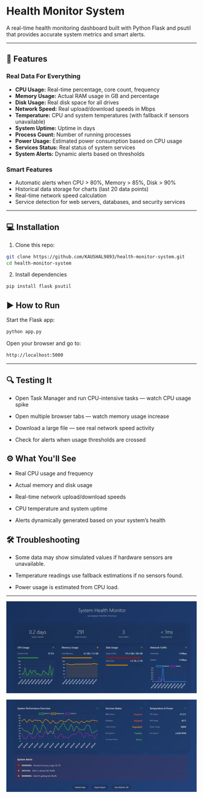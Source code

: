 # Health Monitor System

A real-time health monitoring dashboard built with Python Flask and psutil that provides accurate system metrics and smart alerts.

---

## 🚀 Features

### Real Data For Everything
- **CPU Usage:** Real-time percentage, core count, frequency  
- **Memory Usage:** Actual RAM usage in GB and percentage  
- **Disk Usage:** Real disk space for all drives  
- **Network Speed:** Real upload/download speeds in Mbps  
- **Temperature:** CPU and system temperatures (with fallback if sensors unavailable)  
- **System Uptime:** Uptime in days  
- **Process Count:** Number of running processes  
- **Power Usage:** Estimated power consumption based on CPU usage  
- **Services Status:** Real status of system services  
- **System Alerts:** Dynamic alerts based on thresholds  

### Smart Features
- Automatic alerts when CPU > 80%, Memory > 85%, Disk > 90%  
- Historical data storage for charts (last 20 data points)  
- Real-time network speed calculation  
- Service detection for web servers, databases, and security services  

---

## 💻 Installation

1. Clone this repo:

```bash
git clone https://github.com/KAUSHAL9893/health-monitor-system.git
cd health-monitor-system
```
2. Install dependencies
```bash
pip install flask psutil
```
## ▶️ How to Run

Start the Flask app:
```bash
python app.py
```
Open your browser and go to:
```bash
http://localhost:5000
```
---
## 🔍 Testing It

   - Open Task Manager and run CPU-intensive tasks — watch CPU usage spike

   - Open multiple browser tabs — watch memory usage increase

   - Download a large file — see real network speed activity

   - Check for alerts when usage thresholds are crossed

## ⚙️ What You'll See

   - Real CPU usage and frequency

   - Actual memory and disk usage

   - Real-time network upload/download speeds

   - CPU temperature and system uptime

   - Alerts dynamically generated based on your system’s health

## 🛠 Troubleshooting

   - Some data may show simulated values if hardware sensors are unavailable.

   - Temperature readings use fallback estimations if no sensors found.

   - Power usage is estimated from CPU load.

---
![Dashboard Screenshot](static/images/Dashboard_image_1.png)

![Dashboard Screenshot](static/images/Dashboard_image_2.png)







